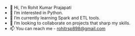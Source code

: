 - 👋 Hi, I’m Rohit Kumar Prajapati
- 👀 I’m interested in Python.
- 🌱 I’m currently learning Spark and ETL tools.
- 💞️ I’m looking to collaborate on projects that sharp my skills.
- 📫 You can reach me - rohitrsp898@gmail.com

<!---
rohitrsp898/rohitrsp898 is a ✨ special ✨ repository because its `README.md` (this file) appears on your GitHub profile.
You can click the Preview link to take a look at your changes.
--->
